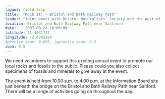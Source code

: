 ```yaml
---
layout: field-trip
title:  "Rock It! - Bristol and Bath Railway Path"
leader: "Joint event with Bristol Naturalists' Society and the West of England Geological Association"
location: Bristol and Bath Railway Path near Saltford
date:   '2007-08-28 10:00:00'
latitude: 51.4031737
longitude: -2.4782384
#precise zoom: 0.005, inprecise zoom: 0.5
zoom: 0.5
---
```

We need volunteers to support this exciting annual event to promote our local rocks and fossils to the public. Please could you also collect specimens of fossils and minerals to give away at the event.

The event is held from 10.00 a.m. to 4.00 p.m. at the Information Board site just beneath the bridge on the Bristol and Bath Railway Path near Saltford. There will be a range of activities going on throughout the day.
